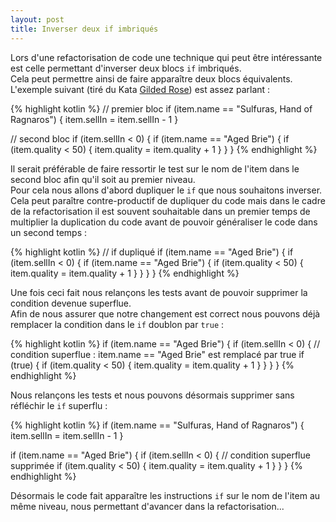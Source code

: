```yaml
---
layout: post
title: Inverser deux if imbriqués
---
```


Lors d'une refactorisation de code une technique qui peut être intéressante est celle permettant d'inverser deux blocs `if` imbriqués.  
Cela peut permettre ainsi de faire apparaître deux blocs équivalents.  
L'exemple suivant (tiré du Kata [Gilded Rose](https://github.com/NotMyself/GildedRose)) est assez parlant :

{% highlight kotlin %}
// premier bloc
if (item.name == "Sulfuras, Hand of Ragnaros") {
    item.sellIn = item.sellIn - 1
}

// second bloc
if (item.sellIn < 0) {
    if (item.name == "Aged Brie") {
        if (item.quality < 50) {
            item.quality = item.quality + 1
        }
    }
}
{% endhighlight %}

Il serait préférable de faire ressortir le test sur le nom de l'item dans le second bloc afin qu'il soit au premier niveau.  
Pour cela nous allons d'abord dupliquer le `if` que nous souhaitons inverser. Cela peut paraître contre-productif de dupliquer du code mais dans le cadre de la refactorisation il est souvent souhaitable dans un premier temps de multiplier la duplication du code avant de pouvoir  généraliser le code dans un second temps :

{% highlight kotlin %}
// if dupliqué
if (item.name == "Aged Brie") {
    if (item.sellIn < 0) {
        if (item.name == "Aged Brie") {
            if (item.quality < 50) {
                item.quality = item.quality + 1
            }
        }
    }
}
{% endhighlight %}

Une fois ceci fait nous relançons les tests avant de pouvoir supprimer la condition devenue superflue.  
Afin de nous assurer que notre changement est correct nous pouvons déjà remplacer la condition dans le `if` doublon par `true` :

{% highlight kotlin %}
if (item.name == "Aged Brie") {
    if (item.sellIn < 0) {
        // condition superflue : item.name == "Aged Brie" est remplacé par true
        if (true) {
            if (item.quality < 50) {
                item.quality = item.quality + 1
            }
        }
    }
}
{% endhighlight %}

Nous relançons les tests et nous pouvons désormais supprimer sans réfléchir le `if` superflu :

{% highlight kotlin %}
if (item.name == "Sulfuras, Hand of Ragnaros") {
    item.sellIn = item.sellIn - 1
}

if (item.name == "Aged Brie") {
    if (item.sellIn < 0) {
        // condition superflue supprimée
        if (item.quality < 50) {
            item.quality = item.quality + 1
        }
}
}
{% endhighlight %}

Désormais le code fait apparaître les instructions `if` sur le nom de l'item au même niveau, nous permettant d'avancer dans la refactorisation...

